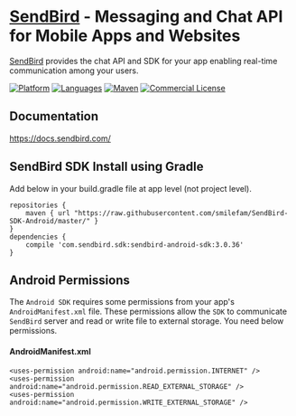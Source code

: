 # [SendBird](https://sendbird.com) - Messaging and Chat API for Mobile Apps and Websites
[SendBird](https://sendbird.com) provides the chat API and SDK for your app enabling real-time communication among your users.

[![Platform](https://img.shields.io/badge/platform-android-orange.svg)](https://github.com/smilefam/SendBird-SDK-Android)
[![Languages](https://img.shields.io/badge/language-java-orange.svg)](https://github.com/smilefam/SendBird-SDK-Android)
[![Maven](https://img.shields.io/badge/maven-v3.0.36-green.svg)](https://github.com/smilefam/SendBird-SDK-Android/tree/master/com/sendbird/sdk/sendbird-android-sdk/3.0.36)
[![Commercial License](https://img.shields.io/badge/license-Commercial-brightgreen.svg)](https://github.com/smilefam/SendBird-SDK-Android/blob/master/LICENSE.md)

## Documentation
https://docs.sendbird.com/

## SendBird SDK Install using Gradle

Add below in your build.gradle file at app level (not project level).

```
repositories {
    maven { url "https://raw.githubusercontent.com/smilefam/SendBird-SDK-Android/master/" }
}
dependencies {
    compile 'com.sendbird.sdk:sendbird-android-sdk:3.0.36'
}
```

## Android Permissions
The `Android SDK` requires some permissions from your app's `AndroidManifest.xml` file. These permissions allow the `SDK` to communicate `SendBird` server and read or write file to external storage.
You need below permissions.

#### AndroidManifest.xml
```
<uses-permission android:name="android.permission.INTERNET" />
<uses-permission android:name="android.permission.READ_EXTERNAL_STORAGE" />
<uses-permission android:name="android.permission.WRITE_EXTERNAL_STORAGE" />
```
